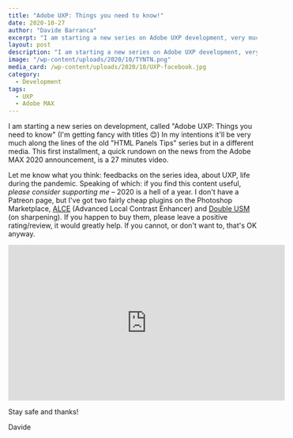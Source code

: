```yaml
---
title: "Adobe UXP: Things you need to know!"
date: 2020-10-27
author: "Davide Barranca"
excerpt: "I am starting a new series on Adobe UXP development, very much along the lines of the CEP's HTML Panels Tips. But on video."
layout: post
description: "I am starting a new series on Adobe UXP development, very much along the lines of the CEP's HTML Panels Tips. But on video."
image: "/wp-content/uploads/2020/10/TYNTN.png"
media_card: /wp-content/uploads/2020/10/UXP-facebook.jpg
category:
  - Development
tags:
  - UXP
  - Adobe MAX
---
```


I am starting a new series on development, called "Adobe UXP: Things you need to know" (I'm getting fancy with titles 😊) In my intentions it'll be very much along the lines of the old "HTML Panels Tips" series but in a different media. This first installment, a quick rundown on the news from the Adobe MAX 2020 announcement, is a 27 minutes video.

Let me know what you think: feedbacks on the series idea, about UXP, life during the pandemic.
Speaking of which: if you find this content useful, _please consider supporting me_ – 2020 is a hell of a year. I don't have a Patreon page, but I've got two fairly cheap plugins on the Photoshop Marketplace, [ALCE](https://adobe.com/go/cc_plugins_discover_plugin?pluginId=28db2e07&workflow=share) (Advanced Local Contrast Enhancer) and [Double USM](https://adobe.com/go/cc_plugins_discover_plugin?pluginId=78c3cdaf&workflow=share) (on sharpening). If you happen to buy them, please leave a positive rating/review, it would greatly help. If you cannot, or don't want to, that's OK anyway.

<iframe width="560" height="315" src="https://www.youtube.com/embed/zAOUBpDjc1Q" frameborder="0" allow="accelerometer; autoplay; clipboard-write; encrypted-media; gyroscope; picture-in-picture" allowfullscreen></iframe>

Stay safe and thanks!

Davide
